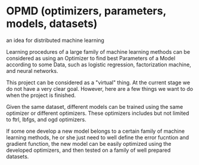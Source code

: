 # OPMD (optimizers, parameters, models, datasets)
an idea for distributed machine learning 


Learning procedures of a large family of machine learning methods can be considered as using an Optimizer to find best Parameters of a Model according to some Data, such as logistic regression, factorization machine, and neural networks. 

This project can be considered as a "virtual" thing. At the current stage we do not have a very clear goal. However, here are a few things we want to do when the project is finished.

Given the same dataset, different models can be trained using the same optimizer or different optimizers. These optimizers includes but not limited to ftrl, lbfgs, and ogd optimizers.


If some one develop a new model belongs to a certain family of machine learning methods, he or she just need to well define the error fucntion and gradient function, the new model can be easily optimized using the developed optimizers, and then tested on a family of well prepared datasets.



